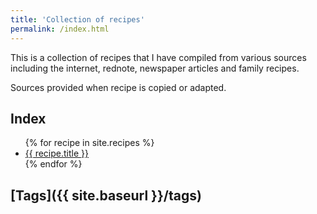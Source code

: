 ```yaml
---
title: 'Collection of recipes'
permalink: /index.html
---
```

This is a collection of recipes that I have compiled from various sources including the internet, rednote, newspaper articles and family recipes.

Sources provided when recipe is copied or adapted.

## Index 

<ul>
    {% for recipe in site.recipes %}
      <li>
        <a href="{{ recipe.url }}">
          {{ recipe.title }}
        </a>
      </li>
    {% endfor %}
</ul>

## [Tags]({{ site.baseurl }}/tags)
